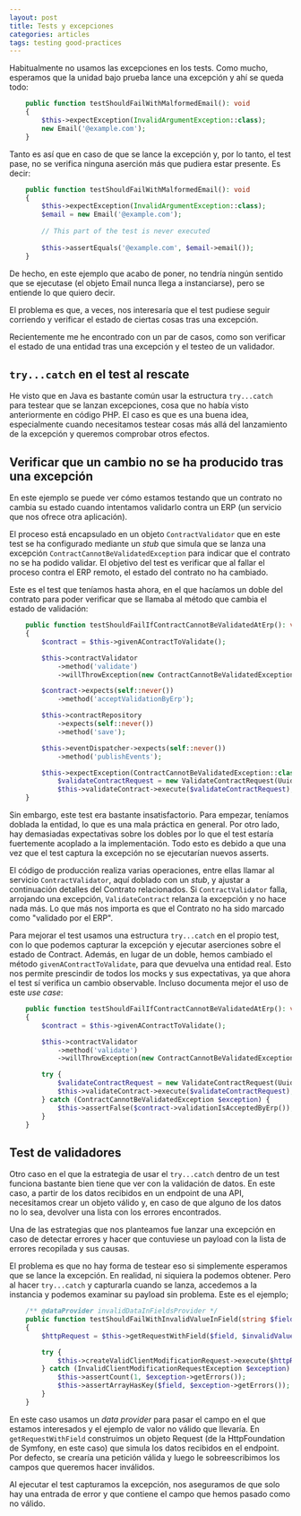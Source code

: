 ```yaml
---
layout: post
title: Tests y excepciones
categories: articles
tags: testing good-practices
---
```


Habitualmente no usamos las excepciones en los tests. Como mucho, esperamos que la unidad bajo prueba lance una excepción y ahí se queda todo:

```php
    public function testShouldFailWithMalformedEmail(): void
    {
        $this->expectException(InvalidArgumentException::class);
        new Email('@example.com');
    }
```

Tanto es así que en caso de que se lance la excepción y, por lo tanto, el test pase, no se verifica ninguna aserción más que pudiera estar presente. Es decir:


```php
    public function testShouldFailWithMalformedEmail(): void
    {
        $this->expectException(InvalidArgumentException::class);
        $email = new Email('@example.com');
        
        // This part of the test is never executed
        
        $this->assertEquals('@example.com', $email->email());
    }
```

De hecho, en este ejemplo que acabo de poner, no tendría ningún sentido que se ejecutase (el objeto Email nunca llega a instanciarse), pero se entiende lo que quiero decir.

El problema es que, a veces, nos interesaría que el test pudiese seguir corriendo y verificar el estado de ciertas cosas tras una excepción.

Recientemente me he encontrado con un par de casos, como son verificar el estado de una entidad tras una excepción y el testeo de un validador.

## `try...catch` en el test al rescate

He visto que en Java es bastante común usar la estructura `try...catch` para testear que se lanzan excepciones, cosa que no había visto anteriormente en código PHP. El caso es que es una buena idea, especialmente cuando necesitamos testear cosas más allá del lanzamiento de la excepción y queremos comprobar otros efectos.

## Verificar que un cambio no se ha producido tras una excepción

En este ejemplo se puede ver cómo estamos testando que un contrato no cambia su estado cuando intentamos validarlo contra un ERP (un servicio que nos ofrece otra aplicación). 

El proceso está encapsulado en un objeto `ContractValidator` que en este test se ha configurado mediante un *stub* que simula que se lanza una excepción `ContractCannotBeValidatedException` para indicar que el contrato no se ha podido validar. El objetivo del test es verificar que al fallar el proceso contra el ERP remoto, el estado del contrato no ha cambiado.

Este es el test que teníamos hasta ahora, en el que hacíamos un doble del contrato para poder verificar que se llamaba al método que cambia el estado de validación:

```php
    public function testShouldFailIfContractCannotBeValidatedAtErp(): void
    {
        $contract = $this->givenAContractToValidate();

        $this->contractValidator
            ->method('validate')
            ->willThrowException(new ContractCannotBeValidatedException());

        $contract->expects(self::never())
            ->method('acceptValidationByErp');

        $this->contractRepository
            ->expects(self::never())
            ->method('save');

        $this->eventDispatcher->expects(self::never())
            ->method('publishEvents');

        $this->expectException(ContractCannotBeValidatedException::class);
            $validateContractRequest = new ValidateContractRequest(Uuid::uuid4()->toString());
            $this->validateContract->execute($validateContractRequest);
    }

```

Sin embargo, este test era bastante insatisfactorio. Para empezar, teníamos doblada la entidad, lo que es una mala práctica en general. Por otro lado, hay demasiadas expectativas sobre los dobles por lo que el test estaría fuertemente acoplado a la implementación. Todo esto es debido a que una vez que el test captura la excepción no se ejecutarían nuevos asserts.

El código de producción realiza varias operaciones, entre ellas llamar al servicio `ContractValidator`, aquí doblado con un *stub*, y ajustar a continuación detalles del Contrato relacionados. Si `ContractValidator` falla, arrojando una excepción, `ValidateContract` relanza la excepción y no hace nada más. Lo que más nos importa es que el Contrato no ha sido marcado como "validado por el ERP".

Para mejorar el test usamos una estructura `try...catch` en el propio test, con lo que podemos capturar la excepción y ejecutar aserciones sobre el estado de Contract. Además, en lugar de un doble, hemos cambiado el método `givenAContractToValidate`, para que devuelva una entidad real. Esto nos permite prescindir de todos los mocks y sus expectativas, ya que ahora el test sí verifica un cambio observable. Incluso documenta mejor el uso de este _use case_:

```php
    public function testShouldFailIfContractCannotBeValidatedAtErp(): void
    {
        $contract = $this->givenAContractToValidate();

        $this->contractValidator
            ->method('validate')
            ->willThrowException(new ContractCannotBeValidatedException());

        try {
            $validateContractRequest = new ValidateContractRequest(Uuid::uuid4()->toString());
            $this->validateContract->execute($validateContractRequest);
        } catch (ContractCannotBeValidatedException $exception) {
            $this->assertFalse($contract->validationIsAcceptedByErp());
        }
    }
```


## Test de validadores

Otro caso en el que la estrategia de usar el `try...catch` dentro de un test funciona bastante bien tiene que ver con la validación de datos. En este caso, a partir de los datos recibidos en un endpoint de una API, necesitamos crear un objeto válido y, en caso de que alguno de los datos no lo sea, devolver una lista con los errores encontrados.

Una de las estrategias que nos planteamos fue lanzar una excepción en caso de detectar errores y hacer que contuviese un payload con la lista de errores recopilada y sus causas.

El problema es que no hay forma de testear eso si simplemente esperamos que se lance la excepción. En realidad, ni siquiera la podemos obtener. Pero al hacer `try...catch` y capturarla cuando se lanza, accedemos a la instancia y podemos examinar su payload sin problema. Este es el ejemplo;

```php
    /** @dataProvider invalidDataInFieldsProvider */
    public function testShouldFailWithInvalidValueInField(string $field, string $invalidValue): void
    {
        $httpRequest = $this->getRequestWithField($field, $invalidValue);

        try {
            $this->createValidClientModificationRequest->execute($httpRequest, 'creator@example.com');
        } catch (InvalidClientModificationRequestException $exception) {
            $this->assertCount(1, $exception->getErrors());
            $this->assertArrayHasKey($field, $exception->getErrors());
        }
    }
```

En este caso usamos un _data provider_ para pasar el campo en el que estamos interesados y el ejemplo de valor no válido que llevaría. En `getRequestWithField` construimos un objeto Request (de la HttpFoundation de Symfony, en este caso) que simula los datos recibidos en el endpoint. Por defecto, se crearía una petición válida y luego le sobreescribimos los campos que queremos hacer inválidos.

Al ejecutar el test capturamos la excepción, nos aseguramos de que solo hay una entrada de error y que contiene el campo que hemos pasado como no válido.



